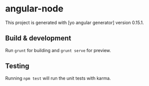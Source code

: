 # angular-node
This project is generated with [yo angular generator]
version 0.15.1.

## Build & development
Run `grunt` for building and `grunt serve` for preview.

## Testing
Running `npm test` will run the unit tests with karma.
